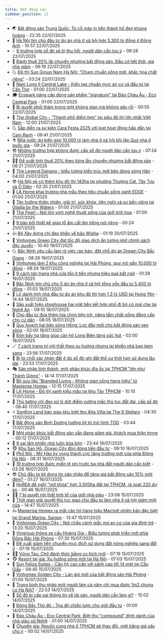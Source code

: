 ```yaml
---
title: Bất động sản
sidebar_position: 21
---
```


<!-- dantri-bat-dong-san:START -->
- 🌏 [Bất động sản Trung Quốc: Từ cỗ máy in tiền thành hố đen khủng hoảng](https://dantri.com.vn/bat-dong-san/bat-dong-san-trung-quoc-tu-co-may-in-tien-thanh-ho-den-khung-hoang-20250722120702077.htm) - 22:35 22/07/2025
- 👹 [Hà Nội tìm chủ đầu tư dự án nhà ở xã hội hơn 5.300 tỷ đồng ở Đông Anh](https://dantri.com.vn/bat-dong-san/ha-noi-tim-chu-dau-tu-du-an-nha-o-xa-hoi-hon-5300-ty-dong-o-dong-anh-20250722165832715.htm) - 10:57 22/07/2025
- 💡 [6 trường hợp sổ đỏ sẽ bị thu hồi, người dân cần lưu ý](https://dantri.com.vn/bat-dong-san/6-truong-hop-so-do-se-bi-thu-hoi-nguoi-dan-can-luu-y-20250722154203758.htm) - 09:28 22/07/2025
- 🌋 [Đánh thuế 20% lãi chuyển nhượng bất động sản: Đầu cơ hết thời, giá nhà giảm](https://dantri.com.vn/bat-dong-san/danh-thue-20-lai-chuyen-nhuong-bat-dong-san-dau-co-het-thoi-gia-nha-giam-20250722123042821.htm) - 06:19 22/07/2025
- 🌜 [Đô thị Sun Group Nam Hà Nội: “Chạm chuẩn sống mới, khắc họa chất riêng”](https://dantri.com.vn/bat-dong-san/do-thi-sun-group-nam-ha-noi-cham-chuan-song-moi-khac-hoa-chat-rieng-20250722101146831.htm) - 03:24 22/07/2025
- 💃 [Nam Long II Central Lake - Kiến tạo chuẩn mực an cư và đầu tư tại Cần Thơ](https://dantri.com.vn/bat-dong-san/nam-long-ii-central-lake-kien-tao-chuan-muc-an-cu-va-dau-tu-tai-can-tho-20250721202403040.htm) - 01:00 22/07/2025
- 🎓 [Ecopark nâng cấp dòng sản phẩm &quot;signature&quot; tại Đảo Châu Âu - Eco Central Park](https://dantri.com.vn/bat-dong-san/ecopark-nang-cap-dong-san-pham-signature-tai-dao-chau-au-eco-central-park-20250719193853757.htm) - 01:00 22/07/2025
- 🌝 [Bí quyết phối thảm trong một không gian mà không gây rối](https://dantri.com.vn/bat-dong-san/bi-quyet-phoi-tham-trong-mot-khong-gian-ma-khong-gay-roi-20250721224418158.htm) - 00:55 22/07/2025
- 🧐 [The Global City - “Thành phố điểm hẹn” tại siêu đô thị lớn nhất Việt Nam](https://dantri.com.vn/bat-dong-san/the-global-city-thanh-pho-diem-hen-tai-sieu-do-thi-lon-nhat-viet-nam-20250721164455529.htm) - 12:00 21/07/2025
- 🌜 [Sắp diễn ra sự kiện Cara Festa 2025 với loạt hoạt động hấp dẫn tại Cam Ranh](https://dantri.com.vn/bat-dong-san/sap-dien-ra-su-kien-cara-festa-2025-voi-loat-hoat-dong-hap-dan-tai-cam-ranh-20250721162116153.htm) - 09:41 21/07/2025
- ⚗️ [Nhà nước dự kiến góp 10.000 tỷ làm nhà ở xã hội khi lập Quỹ nhà ở quốc gia](https://dantri.com.vn/bat-dong-san/nha-nuoc-du-kien-gop-10000-ty-lam-nha-o-xa-hoi-khi-lap-quy-nha-o-quoc-gia-20250721152426448.htm) - 09:24 21/07/2025
- 😎 [Những trường hợp không được cấp sổ đỏ người dân cần lưu ý](https://dantri.com.vn/bat-dong-san/nhung-truong-hop-khong-duoc-cap-so-do-nguoi-dan-can-luu-y-20250721110628351.htm) - 07:24 21/07/2025
- 🧑‍🏫 [Đề xuất tính thuế 20% theo từng lần chuyển nhượng bất động sản](https://dantri.com.vn/bat-dong-san/de-xuat-tinh-thue-20-theo-tung-lan-chuyen-nhuong-bat-dong-san-20250721121017057.htm) - 06:21 21/07/2025
- 💪 [The Legend Danang - biểu tượng kiến trúc mới bên dòng sông Hàn](https://dantri.com.vn/bat-dong-san/the-legend-danang-bieu-tuong-kien-truc-moi-ben-dong-song-han-20250721102353999.htm) - 04:00 21/07/2025
- 😎 [Hà Nội sẽ có thêm khu đô thị 143ha tại phường Thượng Cát, Tây Tựu và Ô Diên](https://dantri.com.vn/bat-dong-san/ha-noi-se-co-them-khu-do-thi-143ha-tai-phuong-thuong-cat-tay-tuu-va-o-dien-20250721020927726.htm) - 02:35 21/07/2025
- 🧠 [LA Home khai trương nhà mẫu theo tiêu chuẩn sống xanh EDGE](https://dantri.com.vn/bat-dong-san/la-home-khai-truong-nha-mau-theo-tieu-chuan-song-xanh-edge-20250720160932240.htm) - 01:00 21/07/2025
- 🧰 [Tận hưởng thiên nhiên, giải trí, sức khỏe, tiện nghi và sự bền vững tại  Gladia by the Waters](https://dantri.com.vn/bat-dong-san/tan-huong-thien-nhien-giai-tri-suc-khoe-tien-nghi-va-su-ben-vung-tai-gladia-by-the-waters-20250719231019531.htm) - 01:00 21/07/2025
- 🤩 [The Pearl - Nơi tôn vinh nghệ thuật sống của giới tinh hoa](https://dantri.com.vn/bat-dong-san/the-pearl-noi-ton-vinh-nghe-thuat-song-cua-gioi-tinh-hoa-20250719151939555.htm) - 01:00 21/07/2025
- 🦆 [9 bảo bối thiết kế giúp tổ ấm cất lên tiếng nói riêng](https://dantri.com.vn/bat-dong-san/9-bao-boi-thiet-ke-giup-to-am-cat-len-tieng-noi-rieng-20250717174015986.htm) - 00:24 21/07/2025
- 👍 [Bộ Xây dựng chỉ đạo khẩn về bão ​​Wipha](https://dantri.com.vn/bat-dong-san/bo-xay-dung-chi-dao-khan-ve-bao-wipha-20250720011952584.htm) - 01:19 20/07/2025
- 🙉 [Vinhomes Green City đạt tốc độ giao dịch ấn tượng nhờ chính sách đặc quyền](https://dantri.com.vn/bat-dong-san/vinhomes-green-city-dat-toc-do-giao-dich-an-tuong-nho-chinh-sach-dac-quyen-20250719171122066.htm) - 10:40 19/07/2025
- 🌜 [Bắc Ninh yêu cầu làm rõ việc rao bán, đặt chỗ dự án Dream City Bắc Giang](https://dantri.com.vn/bat-dong-san/bac-ninh-yeu-cau-lam-ro-viec-rao-ban-dat-cho-du-an-dream-city-bac-giang-20250718220748263.htm) - 08:26 19/07/2025
- 🌋 [Vinhomes làm 2 khu công nghiệp tại Hải Phòng, quy mô gần 10.000 tỷ đồng](https://dantri.com.vn/bat-dong-san/vinhomes-lam-2-khu-cong-nghiep-tai-hai-phong-quy-mo-gan-10000-ty-dong-20250719124151297.htm) - 08:24 19/07/2025
- 🥰 [9 cách tân trang nhà cửa tốn ít tiền nhưng hiệu quả bất ngờ](https://dantri.com.vn/bat-dong-san/9-cach-tan-trang-nha-cua-ton-it-tien-nhung-hieu-qua-bat-ngo-20250716113041618.htm) - 01:28 19/07/2025
- 💯 [Bắc Ninh tìm chủ cho 5 dự án nhà ở xã hội tổng vốn đầu tư 5.400 tỷ đồng](https://dantri.com.vn/bat-dong-san/bac-ninh-tim-chu-cho-5-du-an-nha-o-xa-hoi-tong-von-dau-tu-5400-ty-dong-20250719021228316.htm) - 01:03 19/07/2025
- 🤩 [Lộ danh tính nhà đầu tư dự án khu đô thị hơn 1,3 tỷ USD tại Hưng Yên](https://dantri.com.vn/bat-dong-san/lo-danh-tinh-nha-dau-tu-du-an-khu-do-thi-hon-13-ty-usd-tai-hung-yen-20250718135726175.htm) - 14:44 18/07/2025
- 💄 [Sắp xuất hiện shophouse hai mặt tiền kết hợp phố đi bộ có mái che tại Nghệ An](https://dantri.com.vn/bat-dong-san/sap-xuat-hien-shophouse-hai-mat-tien-ket-hop-pho-di-bo-co-mai-che-tai-nghe-an-20250718144437484.htm) - 09:10 18/07/2025
- 🦍 [Chủ đầu tư đưa thêm lựa chọn tiện ích, nâng tầm chất sống đẳng cấp cho cư dân](https://dantri.com.vn/bat-dong-san/chu-dau-tu-dua-them-lua-chon-tien-ich-nang-tam-chat-song-dang-cap-cho-cu-dan-20250718145357362.htm) - 08:05 18/07/2025
- 🎡 [Quy hoạch hai bên sông Hồng: Lực đẩy mới cho bất động sản ven sông](https://dantri.com.vn/bat-dong-san/quy-hoach-hai-ben-song-hong-luc-day-moi-cho-bat-dong-san-ven-song-20250718083957237.htm) - 02:00 18/07/2025
- 🐎 [Đòn bẩy hạ tầng giúp căn hộ Long Biên tăng sức hút](https://dantri.com.vn/bat-dong-san/don-bay-ha-tang-giup-can-ho-long-bien-tang-suc-hut-20250717222835044.htm) - 02:00 18/07/2025
- 🪄 [7 cách trang trí nội thất theo xu hướng nhưng lại khiến nhà bạn kém sang](https://dantri.com.vn/bat-dong-san/7-cach-trang-tri-noi-that-theo-xu-huong-nhung-lai-khien-nha-ban-kem-sang-20250716110820923.htm) - 23:56 17/07/2025
- 💼 [Bị từ chối xác nhận đất ở dù sổ đỏ ghi đất thổ cư thời hạn sử dụng lâu dài](https://dantri.com.vn/bat-dong-san/bi-tu-choi-xac-nhan-dat-o-du-so-do-ghi-dat-tho-cu-thoi-han-su-dung-lau-dai-20250718022052499.htm) - 23:53 17/07/2025
- 🎭 [Sáp nhập tỉnh thành, một phân khúc địa ốc tại TPHCM &quot;lớn như Thánh Gióng&quot;](https://dantri.com.vn/bat-dong-san/sap-nhap-tinh-thanh-mot-phan-khuc-dia-oc-tai-tphcm-lon-nhu-thanh-giong-20250717170706710.htm) - 14:14 17/07/2025
- 🐻 [Bộ sưu tập “Branded Living - Không gian sống hàng hiệu” từ Masterise Homes](https://dantri.com.vn/bat-dong-san/bo-suu-tap-branded-living-khong-gian-song-hang-hieu-tu-masterise-homes-20250717185407414.htm) - 12:15 17/07/2025
- 💃 [LA Home - Đô thị xanh kiểu mẫu tại khu Tây TPHCM](https://dantri.com.vn/bat-dong-san/la-home-do-thi-xanh-kieu-mau-tai-khu-tay-tphcm-20250717170333734.htm) - 10:10 17/07/2025
- 🦣 [Thủ tướng chỉ đạo xử lý dứt điểm vướng mắc thủ tục đất đai, cấp sổ đỏ](https://dantri.com.vn/bat-dong-san/thu-tuong-chi-dao-xu-ly-dut-diem-vuong-mac-thu-tuc-dat-dai-cap-so-do-20250717150023519.htm) - 08:40 17/07/2025
- 🔥 [SonKim Land bàn giao khu biệt thự Alta Villa tại The 9 Stellars](https://dantri.com.vn/bat-dong-san/sonkim-land-ban-giao-khu-biet-thu-alta-villa-tai-the-9-stellars-20250717103527330.htm) - 04:30 17/07/2025
- 🤩 [Bất động sản Bình Dương hưởng lợi từ mô hình TOD](https://dantri.com.vn/bat-dong-san/bat-dong-san-binh-duong-huong-loi-tu-mo-hinh-tod-20250717102950344.htm) - 03:44 17/07/2025
- 🥳 [Một phân khúc bất động sản vẫn đang giảm giá, khách mua thận trọng](https://dantri.com.vn/bat-dong-san/mot-phan-khuc-bat-dong-san-van-dang-giam-gia-khach-mua-than-trong-20250717031631119.htm) - 00:12 17/07/2025
- 🤗 [9 sai lầm khiến nhà luôn bừa bộn](https://dantri.com.vn/bat-dong-san/9-sai-lam-khien-nha-luon-bua-bon-20250716102902157.htm) - 23:44 16/07/2025
- 🐵 [Khu San Hô, Ocean City đón dòng tiền đầu tư](https://dantri.com.vn/bat-dong-san/khu-san-ho-ocean-city-don-dong-tien-dau-tu-20250716154137254.htm) - 09:10 16/07/2025
- 🤖 [Phố Nối - Mỹ Hào kỳ vọng thành cực tăng trưởng mới của phía Đông Hà Nội](https://dantri.com.vn/bat-dong-san/pho-noi-my-hao-ky-vong-thanh-cuc-tang-truong-moi-cua-phia-dong-ha-noi-20250716151753396.htm) - 08:31 16/07/2025
- 👺 [19 trường hợp được miễn lệ phí trước bạ nhà đất người dân cần biết](https://dantri.com.vn/bat-dong-san/19-truong-hop-duoc-mien-le-phi-truoc-ba-nha-dat-nguoi-dan-can-biet-20250716094148852.htm) - 03:28 16/07/2025
- 😎 [Chủ đầu tư lợi dụng tin sáp nhập để tăng giá bất động sản 10% một đêm?](https://dantri.com.vn/bat-dong-san/chu-dau-tu-loi-dung-tin-sap-nhap-de-tang-gia-bat-dong-san-10-mot-dem-20250715231931148.htm) - 01:27 16/07/2025
- 🤠 [HoREA đề nghị &quot;mở khóa&quot; hơn 3.500ha đất tại TPHCM, rà soát 220 dự án](https://dantri.com.vn/bat-dong-san/horea-de-nghi-mo-khoa-hon-3500ha-dat-tai-tphcm-ra-soat-220-du-an-20250716053437210.htm) - 00:46 16/07/2025
- 👨‍🏫 [7 bí quyết nội thất tinh tế của giới nhà giàu](https://dantri.com.vn/bat-dong-san/7-bi-quyet-noi-that-tinh-te-cua-gioi-nha-giau-20250715161457669.htm) - 23:08 15/07/2025
- 🧰 [Thời gian giải quyết thủ tục giao chủ đầu tư làm nhà ở xã hội giảm một nửa](https://dantri.com.vn/bat-dong-san/thoi-gian-giai-quyet-thu-tuc-giao-chu-dau-tu-lam-nha-o-xa-hoi-giam-mot-nua-20250715160520313.htm) - 14:47 15/07/2025
- 👍 [Masterise Homes ra mắt căn hộ hàng hiệu Marriott phiên bản đặc biệt tại Grand Marina, Saigon](https://dantri.com.vn/bat-dong-san/masterise-homes-ra-mat-can-ho-hang-hieu-marriott-phien-ban-dac-biet-tai-grand-marina-saigon-20250715203539138.htm) - 13:47 15/07/2025
- 🌈 [Vinhomes Green City - Nơi chắp cánh giấc mơ an cư của gia đình trẻ](https://dantri.com.vn/bat-dong-san/vinhomes-green-city-noi-chap-canh-giac-mo-an-cu-cua-gia-dinh-tre-20250715195811506.htm) - 13:20 15/07/2025
- 🐲 [Vingroup thông xe cầu Hoàng Gia - Biểu tượng phát triển mới phía Đông Bắc Hải Phòng](https://dantri.com.vn/bat-dong-san/vingroup-thong-xe-cau-hoang-gia-bieu-tuong-phat-trien-moi-phia-dong-bac-hai-phong-20250715140612299.htm) - 07:30 15/07/2025
- 💄 [Đề xuất giảm tiền chuyển mục đích sử dụng đất nông nghiệp sang đất ở](https://dantri.com.vn/bat-dong-san/de-xuat-giam-tien-chuyen-muc-dich-su-dung-dat-nong-nghiep-sang-dat-o-20250715005815026.htm) - 07:19 15/07/2025
- 👨‍🏫 [Vũng Tàu: Chờ đánh thức bằng cú hích mới](https://dantri.com.vn/bat-dong-san/vung-tau-cho-danh-thuc-bang-cu-hich-moi-20250715141222756.htm) - 07:19 15/07/2025
- 🐵 [Resort tại gia: Xu hướng sống mới tại Hà Nội](https://dantri.com.vn/bat-dong-san/resort-tai-gia-xu-huong-song-moi-tai-ha-noi-20250715135710154.htm) - 07:03 15/07/2025
- 🎉 [Sun Feliza Suites - Căn hộ cao cấp với sảnh cao tới 14 mét tại Cầu Giấy](https://dantri.com.vn/bat-dong-san/sun-feliza-suites-can-ho-cao-cap-voi-sanh-cao-toi-14-met-tai-cau-giay-20250715111818711.htm) - 04:45 15/07/2025
- 💫 [Vinhomes Golden City - Làn gió mới của bất động sản Hải Phòng](https://dantri.com.vn/bat-dong-san/vinhomes-golden-city-lan-gio-moi-cua-bat-dong-san-hai-phong-20250714222342590.htm) - 01:00 15/07/2025
- 🦄 [Trung bình thu nhập một người làm cả năm chỉ mua được 1m2 chung cư Hà Nội?](https://dantri.com.vn/bat-dong-san/trung-binh-thu-nhap-mot-nguoi-lam-ca-nam-chi-mua-duoc-1m2-chung-cu-ha-noi-20250714150523123.htm) - 22:53 14/07/2025
- 🌮 [Sổ đỏ bị cấp sai thông tin về tài sản, người dân cần làm gì?](https://dantri.com.vn/bat-dong-san/so-do-bi-cap-sai-thong-tin-ve-tai-san-nguoi-dan-can-lam-gi-20250714184719389.htm) - 15:02 14/07/2025
- 💯 [Đông Bắc Thủ đô - Tọa độ chiến lược cho giới đầu tư](https://dantri.com.vn/bat-dong-san/dong-bac-thu-do-toa-do-chien-luoc-cho-gioi-dau-tu-20250714075046364.htm) - 01:00 14/07/2025
- 🌊 [Đảo Châu Âu - Eco Central Park: Biệt thự &quot;compound&quot; định danh của nhà giàu xứ Nghệ](https://dantri.com.vn/bat-dong-san/dao-chau-au-eco-central-park-biet-thu-compound-dinh-danh-cua-nha-giau-xu-nghe-20250713175327382.htm) - 01:00 14/07/2025
- 🤖 [Chuyên gia: Nguồn cung nhà ở TPHCM sẽ thay đổi, mặt bằng giá gây chú ý](https://dantri.com.vn/bat-dong-san/chuyen-gia-nguon-cung-nha-o-tphcm-se-thay-doi-mat-bang-gia-gay-chu-y-20250713191715165.htm) - 00:02 14/07/2025<!-- dantri-bat-dong-san:END -->
